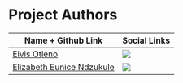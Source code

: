 # Project Authors

| Name + Github Link | Social Links |
|---|--|
| [Elvis Otieno](https://github.com/the1Riddle) | [![](https://img.shields.io/badge/-black?logo=x)](https://x.com/rezz_code) |
| [Elizabeth Eunice Ndzukule](https://github.com/eungobs) | [![](https://img.shields.io/badge/-blue?logo=linkedin)](https://www.linkedin.com/in/eunice-ngobeni-ndzukule-a24316140) |


<!--

| [Mugisha Edson](https://github.com/mugishab2020) | [![](https://img.shields.io/badge/-black?logo=x)](https://x.com/mugisha_baraka) |
| [Tarie Shoniwa](https://github.com/tarie100) | [![](https://img.shields.io/badge/-black?logo=x)](https://x.com/TariroShoniwa?t=2RUon7F6_BghY9ujwcqaPA) &nbsp;&nbsp;&nbsp;  [![](https://img.shields.io/badge/-blue?logo=linkedin)](https://www.linkedin.com/in/tariro-shoniwa-250498270) | 

-->
